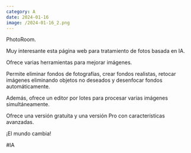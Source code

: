 ```yaml
--- 
category: A 
date: 2024-01-16 
image: /2024-01-16_2.png 
--- 
```


PhotoRoom.

Muy interesante esta página web para tratamiento de fotos basada en IA.

Ofrece varias herramientas para mejorar imágenes. 

Permite eliminar fondos de fotografías, crear fondos realistas, retocar imágenes eliminando objetos no deseados y desenfocar fondos automáticamente. 

Además, ofrece un editor por lotes para procesar varias imágenes simultáneamente. 

Ofrece una versión gratuita y una versión Pro con características avanzadas.

¡El mundo cambia!

#IA